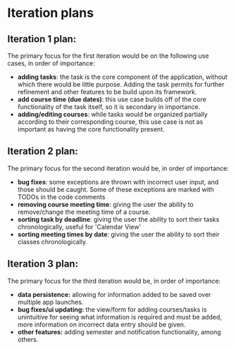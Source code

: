# Iteration plans
## Iteration 1 plan:
The primary focus for the first iteration would be on the following use cases, in order of importance:
* **adding tasks**: the task is the core component of the application, without which there would be little purpose. Adding the task permits for further refinement and other features to be build upon its framework.
* **add course time (due dates)**: this use case builds off of the core functionality of the task itself, so it is secondary in importance.
* **adding/editing courses**: while tasks would be organized partially according to their corresponding course, this use case is not as important as having the core functionality present.

## Iteration 2 plan:
The primary focus for the second iteration would be, in order of importance:
* **bug fixes**: some exceptions are thrown with incorrect user input, and those should be caught. Some of these exceptions are marked with TODOs in the code comments
* **removing course meeting time**: giving the user the ability to remove/change the meeting time of a course.
* **sorting task by deadline**: giving the user the ability to sort their tasks chronologically, useful for 'Calendar View'
* **sorting meeting times by date**: giving the user the ability to sort their classes chronologically.


## Iteration 3 plan:
The primary focus for the third iteration would be, in order of importance:
* **data persistence:** allowing for information added to be saved over multiple app launches.
* **bug fixes/ui updating:** the view/form for adding courses/tasks is unintuitive for seeing what information is required and must be added, more information on incorrect data entry should be given.
* **other features:** adding semester and notification functionality, among others.